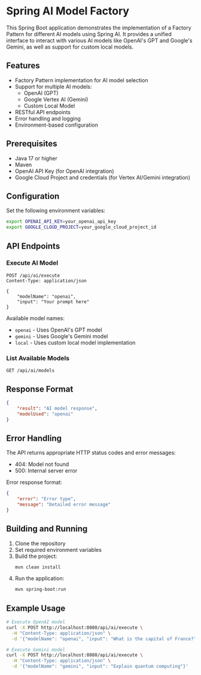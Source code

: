 # Spring AI Model Factory

This Spring Boot application demonstrates the implementation of a Factory Pattern for different AI models using Spring AI. It provides a unified interface to interact with various AI models like OpenAI's GPT and Google's Gemini, as well as support for custom local models.

## Features

- Factory Pattern implementation for AI model selection
- Support for multiple AI models:
  - OpenAI (GPT)
  - Google Vertex AI (Gemini)
  - Custom Local Model
- RESTful API endpoints
- Error handling and logging
- Environment-based configuration

## Prerequisites

- Java 17 or higher
- Maven
- OpenAI API Key (for OpenAI integration)
- Google Cloud Project and credentials (for Vertex AI/Gemini integration)

## Configuration

Set the following environment variables:

```bash
export OPENAI_API_KEY=your_openai_api_key
export GOOGLE_CLOUD_PROJECT=your_google_cloud_project_id
```

## API Endpoints

### Execute AI Model
```http
POST /api/ai/execute
Content-Type: application/json

{
    "modelName": "openai",
    "input": "Your prompt here"
}
```

Available model names:
- `openai` - Uses OpenAI's GPT model
- `gemini` - Uses Google's Gemini model
- `local` - Uses custom local model implementation

### List Available Models
```http
GET /api/ai/models
```

## Response Format

```json
{
    "result": "AI model response",
    "modelUsed": "openai"
}
```

## Error Handling

The API returns appropriate HTTP status codes and error messages:

- 404: Model not found
- 500: Internal server error

Error response format:
```json
{
    "error": "Error type",
    "message": "Detailed error message"
}
```

## Building and Running

1. Clone the repository
2. Set required environment variables
3. Build the project:
   ```bash
   mvn clean install
   ```
4. Run the application:
   ```bash
   mvn spring-boot:run
   ```

## Example Usage

```bash
# Execute OpenAI model
curl -X POST http://localhost:8080/api/ai/execute \
  -H "Content-Type: application/json" \
  -d '{"modelName": "openai", "input": "What is the capital of France?"}'

# Execute Gemini model
curl -X POST http://localhost:8080/api/ai/execute \
  -H "Content-Type: application/json" \
  -d '{"modelName": "gemini", "input": "Explain quantum computing"}'